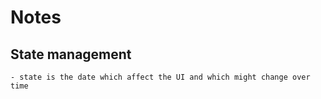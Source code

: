 # Notes

## State management 
    - state is the date which affect the UI and which might change over time